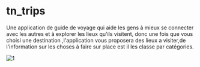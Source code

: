 # tn_trips

Une application de guide de voyage qui aide les gens à mieux se connecter avec les autres et à explorer les lieux qu'ils visitent, donc une fois que vous  choisi une destination ,l'application vous proposera des lieux a visiter,de l'information sur les choses à faire sur place est il les classe par catégories.

![1](/uploads/aa02d35bfb0934fce71444a716d121cd/1.jpg)
